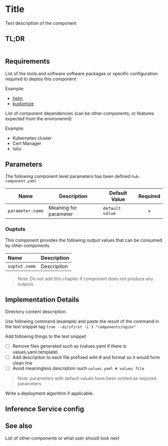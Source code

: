 # Title

Text description of the component

## TL;DR

```shell

```

## Requirements

List of the tools and software software packages or specific configuration required to deploy this component

Example:
* [helm](https://helm.sh)
* [kustomize](https://kustomize.io)

List of component dependencies (can be other components, or features expected from the environemnt)

Example:
* Kubernetes cluster
* Cert Manager
* Istio

## Parameters

The following component level parameters has been defined `hub-component.yaml`

| Name      | Description | Default Value | Required
| --------- | ---------   | ---------     | :---: |
| `parameter.name` | Meaning for parameter | `default value` | `x`

### Ouptuts

This component provides the following output values that can be consumed by other components.

| Name | Description |
| :--- | :---        |
| `ouptut.name` | Descripiton |

> Note: Do not add this chapter if component does not produce any outputs

## Implementation Details

Directory content description.

Use following command (example) and paste the result of the command in the text snippet tag
`tree --dirsfirst -L 3 "components/nginx"`

Add following things to the text snippet
- [ ] Remove files generated such as (values.yaml if there is values.yaml.template)
- [ ] Add descripiton to each file prefixed wiht # and format so it would form clean line
- [ ] Avoid meaningless description such `values.yaml # values file`

> Note: parameters with default values have been omited as required parameters

Write a deployment algorithm if applicable.

## Inference Service config

## See also

List of other components or what user should look next